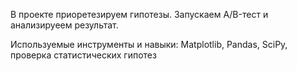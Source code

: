 
В проекте приоретезируем гипотезы.
Запускаем A/B-тест и анализируеем результат.

Используемые инструменты и навыки:
Matplotlib, Pandas, SciPy, проверка статистических гипотез

